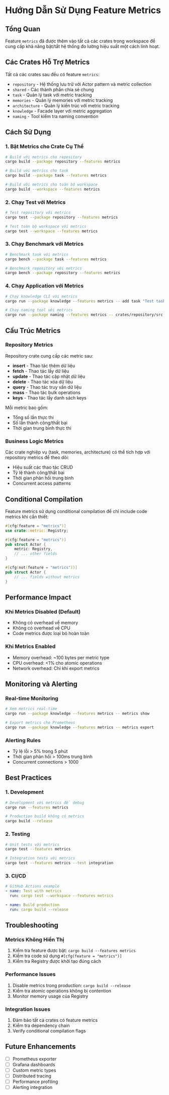 # Hướng Dẫn Sử Dụng Feature Metrics

## Tổng Quan

Feature `metrics` đã được thêm vào tất cả các crates trong workspace để cung cấp khả năng bật/tắt hệ thống đo lường hiệu suất một cách linh hoạt.

## Các Crates Hỗ Trợ Metrics

Tất cả các crates sau đều có feature `metrics`:

- `repository` - Hệ thống lưu trữ với Actor pattern và metric collection
- `shared` - Các thành phần chia sẻ chung
- `task` - Quản lý task với metric tracking
- `memories` - Quản lý memories với metric tracking  
- `architecture` - Quản lý kiến trúc với metric tracking
- `knowledge` - Facade layer với metric aggregation
- `naming` - Tool kiểm tra naming convention

## Cách Sử Dụng

### 1. Bật Metrics cho Crate Cụ Thể

```bash
# Build với metrics cho repository
cargo build --package repository --features metrics

# Build với metrics cho task
cargo build --package task --features metrics

# Build với metrics cho toàn bộ workspace
cargo build --workspace --features metrics
```

### 2. Chạy Test với Metrics

```bash
# Test repository với metrics
cargo test --package repository --features metrics

# Test toàn bộ workspace với metrics
cargo test --workspace --features metrics
```

### 3. Chạy Benchmark với Metrics

```bash
# Benchmark task với metrics
cargo bench --package task --features metrics

# Benchmark repository với metrics
cargo bench --package repository --features metrics
```

### 4. Chạy Application với Metrics

```bash
# Chạy knowledge CLI với metrics
cargo run --package knowledge --features metrics -- add task "Test task"

# Chạy naming tool với metrics
cargo run --package naming --features metrics -- crates/repository/src
```

## Cấu Trúc Metrics

### Repository Metrics

Repository crate cung cấp các metric sau:

- **insert** - Thao tác thêm dữ liệu
- **fetch** - Thao tác lấy dữ liệu  
- **update** - Thao tác cập nhật dữ liệu
- **delete** - Thao tác xóa dữ liệu
- **query** - Thao tác truy vấn dữ liệu
- **mass** - Thao tác bulk operations
- **keys** - Thao tác lấy danh sách keys

Mỗi metric bao gồm:
- Tổng số lần thực thi
- Số lần thành công/thất bại
- Thời gian trung bình thực thi

### Business Logic Metrics

Các crate nghiệp vụ (task, memories, architecture) có thể tích hợp với repository metrics để theo dõi:

- Hiệu suất các thao tác CRUD
- Tỷ lệ thành công/thất bại
- Thời gian phản hồi trung bình
- Concurrent access patterns

## Conditional Compilation

Feature metrics sử dụng conditional compilation để chỉ include code metrics khi cần thiết:

```rust
#[cfg(feature = "metrics")]
use crate::metric::Registry;

#[cfg(feature = "metrics")]
pub struct Actor {
    metric: Registry,
    // ... other fields
}

#[cfg(not(feature = "metrics"))]
pub struct Actor {
    // ... fields without metrics
}
```

## Performance Impact

### Khi Metrics Disabled (Default)
- Không có overhead về memory
- Không có overhead về CPU
- Code metrics được loại bỏ hoàn toàn

### Khi Metrics Enabled
- Memory overhead: ~100 bytes per metric type
- CPU overhead: <1% cho atomic operations
- Network overhead: Chỉ khi export metrics

## Monitoring và Alerting

### Real-time Monitoring
```bash
# Xem metrics real-time
cargo run --package knowledge --features metrics -- metrics show

# Export metrics cho Prometheus
cargo run --package knowledge --features metrics -- metrics export
```

### Alerting Rules
- Tỷ lệ lỗi > 5% trong 5 phút
- Thời gian phản hồi > 100ms trung bình
- Concurrent connections > 1000

## Best Practices

### 1. Development
```bash
# Development với metrics để debug
cargo run --features metrics

# Production build không có metrics
cargo build --release
```

### 2. Testing
```bash
# Unit tests với metrics
cargo test --features metrics

# Integration tests với metrics
cargo test --features metrics --test integration
```

### 3. CI/CD
```yaml
# GitHub Actions example
- name: Test with metrics
  run: cargo test --workspace --features metrics

- name: Build production
  run: cargo build --release
```

## Troubleshooting

### Metrics Không Hiển Thị
1. Kiểm tra feature được bật: `cargo build --features metrics`
2. Kiểm tra code sử dụng `#[cfg(feature = "metrics")]`
3. Kiểm tra Registry được khởi tạo đúng cách

### Performance Issues
1. Disable metrics trong production: `cargo build --release`
2. Kiểm tra atomic operations không bị contention
3. Monitor memory usage của Registry

### Integration Issues
1. Đảm bảo tất cả crates có feature metrics
2. Kiểm tra dependency chain
3. Verify conditional compilation flags

## Future Enhancements

- [ ] Prometheus exporter
- [ ] Grafana dashboards
- [ ] Custom metric types
- [ ] Distributed tracing
- [ ] Performance profiling
- [ ] Alerting integration 